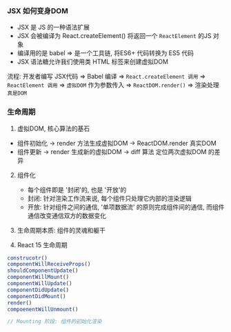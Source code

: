 ### JSX 如何变身DOM

- JSX 是 JS 的一种语法扩展
- JSX 会被编译为 React.createElement() 将返回一个 `ReactElement` 的JS 对象
- 编译用的是 babel => 是一个工具链, 将ES6+ 代码转换为 ES5 代码
- JSX 语法糖允许我们使用类 HTML 标签来创建虚拟DOM


流程: 开发者编写 JSX代码 => Babel 编译 => `React.createElement 调用` => `ReactElement 调用` => `虚拟DOM` 作为参数传入 => `ReactDOM.render()` => 渲染处理 `真是DOM`


### 生命周期

1. 虚拟DOM, 核心算法的基石
  - 组件初始化 -> render 方法生成虚拟DOM -> ReactDOM.render 真实DOM
  - 组件更新 -> render 生成新的虚拟DOM -> diff 算法 定位两次虚拟DOM 的差异

2. 组件化
   - 每个组件即是 '封闭'的, 也是 '开放'的
   - 封闭: 针对渲染工作流来说, 每个组件只处理它内部的渲染逻辑
   - 开放: 针对组件之间的通信, '单项数据流' 的原则完成组件间的通信, 而组件通信改变通信双方的数据变化

3. 生命周期本质: 组件的灵魂和躯干

4. React 15 生命周期
```js
construcotr()
componentWillReceiveProps()
shouldComponentUpdate()
componentWillMount()
componentWillUpdate()
componentDidUpdate()
componentDidMount()
render()
compoenentWillUnmount()
```

```js
// Mounting 阶段: 组件的初始化渲染

```